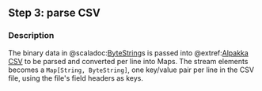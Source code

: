 ## Step 3: parse CSV

### Description

The binary data in @scaladoc:[ByteString](akka.util.ByteString)s is passed into @extref:[Alpakka CSV](alpakka-docs:data-transformations/csv.html) to be parsed and converted per line into Maps. The stream elements becomes a `Map[String, ByteString]`, one key/value pair per line in the CSV file, using the file's field headers as keys.
